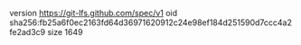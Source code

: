 version https://git-lfs.github.com/spec/v1
oid sha256:fb25a6f0ec2163fd64d36971620912c24e98ef184d251590d7ccc4a2fe2ad3c9
size 1649
